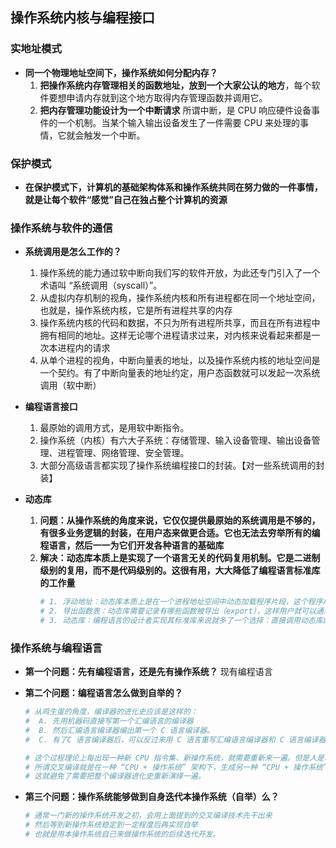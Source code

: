 ## **操作系统内核与编程接口**

### **实地址模式**
- **同一个物理地址空间下，操作系统如何分配内存？**
    1. **把操作系统内存管理相关的函数地址，放到一个大家公认的地方**，每个软件要想申请内存就到这个地方取得内存管理函数并调用它。
    2. **把内存管理功能设计为一个中断请求** 所谓中断，是 CPU 响应硬件设备事件的一个机制。当某个输入输出设备发生了一件需要 CPU 来处理的事情，它就会触发一个中断。

### **保护模式**
- **在保护模式下，计算机的基础架构体系和操作系统共同在努力做的一件事情，就是让每个软件“感觉”自己在独占整个计算机的资源**

### **操作系统与软件的通信**
- **系统调用是怎么工作的？**
    1. 操作系统的能力通过软中断向我们写的软件开放，为此还专门引入了一个术语叫 “系统调用（syscall）”。
    2. 从虚拟内存机制的视角，操作系统内核和所有进程都在同一个地址空间，也就是，操作系统内核，它是所有进程共享的内存
    3. 操作系统内核的代码和数据，不只为所有进程所共享，而且在所有进程中拥有相同的地址。这样无论哪个进程请求过来，对内核来说看起来都是一次本进程内的请求
    4. 从单个进程的视角，中断向量表的地址，以及操作系统内核的地址空间是一个契约。有了中断向量表的地址约定，用户态函数就可以发起一次系统调用（软中断）

- **编程语言接口**
    1. 最原始的调用方式，是用软中断指令。 
    2. 操作系统（内核）有六大子系统：存储管理、输入设备管理、输出设备管理、进程管理、网络管理、安全管理。
    3. 大部分高级语言都实现了操作系统编程接口的封装。【对一些系统调用的封装】
    
- **动态库**
    1. **问题：从操作系统的角度来说，它仅仅提供最原始的系统调用是不够的，有很多业务逻辑的封装，在用户态来做更合适。它也无法去穷举所有的编程语言，然后一一为它们开发各种语言的基础库**
    2. **解决：动态库本质上是实现了一个语言无关的代码复用机制。它是二进制级别的复用，而不是代码级别的。这很有用，大大降低了编程语言标准库的工作量**
        ```sh
        # 1. 浮动地址：动态库本质上是在一个进程地址空间中动态加载程序片段，这个程序片段的地址显然在编译阶段是没法确定的,需要在加载动态库的过程把浮动地址固定下来。
        # 2. 导出函数表：动态库需要记录有哪些函数被导出（export），这样用户就可以通过函数的名字来取得对应的函数地址。
        # 3. 动态库：编程语言的设计者实现其标准库来说就多了一个选择：直接调用动态库的函数并进行适度的语义包装。大部分语言会选择这条路，而不是直接用系统调用。
        ```
        
### **操作系统与编程语言**
- **第一个问题：先有编程语言，还是先有操作系统？** 现有编程语言
- **第二个问题：编程语言怎么做到自举的？**
    ```sh
    # 从鸡生蛋的角度，编译器的进化史应该是这样的：
    #  A. 先用机器码直接写第一个汇编语言的编译器
    #  B. 然后汇编语言编译器编出第一个 C 语言编译器。
    #  C. 有了C 语言编译器后，可以反过来用 C 语言重写汇编语言编译器和 C 语言编译器，做更多的功能增强。
    
    # 这个过程理论上每出现一种新 CPU 指令集、新操作系统，就需要重新来一遍。但是人是聪明的。所以交叉编译这样的东西产生了。
    # 所谓交叉编译就是在一种 “CPU + 操作系统” 架构下，生成另一种 “CPU + 操作系统” 架构下的软件。
    # 这就避免了需要把整个编译器进化史重新演绎一遍。
    ```
 
- **第三个问题：操作系统能够做到自身迭代本操作系统（自举）么？**
    ```sh
    # 通常一门新的操作系统开发之初，会用上面提到的交叉编译技术先干出来
    # 然后等到新操作系统稳定到一定程度后再实现自举
    # 也就是用本操作系统自己来做操作系统的后续迭代开发。
    ```












































